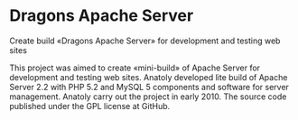 Dragons Apache Server
============================

Create build «Dragons Apache Server» for development and testing web sites

This project was aimed to create «mini-build» of Apache Server for development and testing web sites. Anatoly developed lite build of Apache Server 2.2 with PHP 5.2 and MySQL 5 components and software for server management. Anatoly carry out the project in early 2010. The source code published under the GPL license at GitHub.

